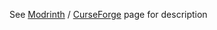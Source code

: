 See [Modrinth](https://modrinth.com/mod/health-indicators) / [CurseForge](https://www.curseforge.com/minecraft/mc-mods/health-indicator) page for description
